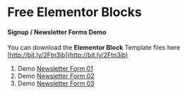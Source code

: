 # Free Elementor Blocks

#### Signup / Newsletter Forms Demo

You can download the **Elementor Block** Template files here [http://bit.ly/2Ftn3ib](http://bit.ly/2Ftn3ib)

1. Demo [Newsletter Form 01](https://uidemo.happymonster.me/newsletter-form-01)
2. Demo [Newsletter Form 02](https://uidemo.happymonster.me/newsletter-form-02)
3. Demo [Newsletter Form 03](https://uidemo.happymonster.me/newsletter-form-03)
